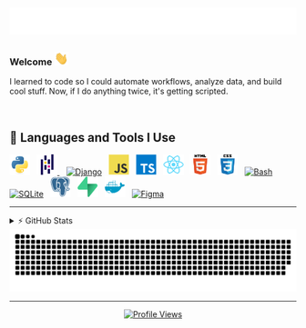 <h1>
  <img alt="github.com/joobert" src="https://raw.githubusercontent.com/joobert/joobert/main/img/github_joobert.svg" />
</h1>

<h3>
Welcome 
  <img src="https://raw.githubusercontent.com/joobert/joobert/main/img/wave.gif" width="24px" height="24px" />
</h3>

<p>
I learned to code so I could automate workflows, analyze data, and build cool stuff. Now, if I do anything twice, it's getting scripted.
</p>

</br>

<h2>🚀 Languages and Tools I Use</h2>

<p align="left">
  <a href="https://www.python.org/">
    <img alt="Python" src="https://raw.githubusercontent.com/devicons/devicon/master/icons/python/python-original.svg" width="36" height="36" /></a>&nbsp;&nbsp;
  <a href="https://pandas.pydata.org/">
    <picture>
      <source media="(prefers-color-scheme: dark)" srcset="https://pandas.pydata.org/static/img/pandas_mark_white.svg" width="36" height="36" />
      <source media="(prefers-color-scheme: light)" srcset="https://pandas.pydata.org/static/img/pandas_mark.svg" width="36" height="36" />
      <img alt="Pandas" src="https://raw.githubusercontent.com/devicons/devicon/master/icons/pandas/pandas-original.svg" width="36" height="36" />
    </picture></a>&nbsp;&nbsp;
  <a href="https://www.djangoproject.com/">
    <img alt="Django" src="https://cdn.worldvectorlogo.com/logos/django.svg" width="32" height="32" /></a>&nbsp;&nbsp;
  <a href="https://www.javascript.com/">
    <img alt="JavaScript" src="https://raw.githubusercontent.com/devicons/devicon/master/icons/javascript/javascript-original.svg" width="36" height="36" /></a>&nbsp;&nbsp;
  <a href="https://www.typescriptlang.org/">
    <img alt="TypeScript" src="https://raw.githubusercontent.com/devicons/devicon/master/icons/typescript/typescript-original.svg" width="36" height="36" /></a>&nbsp;&nbsp;
  <a href="https://react.dev/">
    <img alt="React" src="https://raw.githubusercontent.com/devicons/devicon/master/icons/react/react-original.svg" width="36" height="36" /></a>&nbsp;&nbsp;
  <a href="https://developer.mozilla.org/en-US/docs/Web/HTML">
    <img alt="HTML" src="https://raw.githubusercontent.com/devicons/devicon/master/icons/html5/html5-original-wordmark.svg" width="36" height="36" /></a>&nbsp;&nbsp;
  <a href="https://developer.mozilla.org/en-US/docs/Web/CSS">
    <img alt="CSS" src="https://raw.githubusercontent.com/devicons/devicon/master/icons/css3/css3-original-wordmark.svg" width="36" height="36" /></a>&nbsp;&nbsp;
  <a href="https://www.gnu.org/software/bash/">
    <img alt="Bash" src="https://raw.githubusercontent.com/odb/official-bash-logo/master/assets/Logos/Icons/SVG/128x128.svg" width="36" height="36" /></a>&nbsp;&nbsp;
  <a href="https://sqlite.org/">
    <img alt="SQLite" src="https://www.vectorlogo.zone/logos/sqlite/sqlite-icon.svg" width="36" height="36" /></a>&nbsp;&nbsp;
  <a href="https://www.postgresql.org/">
    <img alt="PostgreSQL" src="https://raw.githubusercontent.com/devicons/devicon/master/icons/postgresql/postgresql-plain.svg" width="36" height="36" /></a>&nbsp;&nbsp;
  <a href="https://supabase.com/">
    <img alt="Supabase" src="https://raw.githubusercontent.com/devicons/devicon/master/icons/supabase/supabase-original.svg" width="36" height="36" /></a>&nbsp;&nbsp;
  <a href="https://www.docker.com/">
    <img alt="Docker" src="https://raw.githubusercontent.com/devicons/devicon/master/icons/docker/docker-plain.svg" width="36" height="36" /></a>&nbsp;&nbsp;
  <a href="https://www.figma.com/">
    <img alt="Figma" src="https://www.vectorlogo.zone/logos/figma/figma-icon.svg" width="36" height="36" /></a>
</p>

<hr />

<details>
<summary>⚡ GitHub Stats</summary>
  <br />
  <a href="https://github.com/anuraghazra/github-readme-stats">
    <picture>
      <source media="(prefers-color-scheme: dark)" srcset="https://github-readme-stats-eight-delta-34.vercel.app/api/?username=joobert&theme=dark&show_icons=true&bg_color=00000000" />
      <source media="(prefers-color-scheme: light)" srcset="https://github-readme-stats-eight-delta-34.vercel.app/api/?username=joobert&theme=dark&show_icons=true&bg_color=0D1117" />
      <img alt="GitHub README Stats" src="https://github-readme-stats-eight-delta-34.vercel.app/api/?username=joobert&theme=dark&show_icons=true&bg_color=00000000" />
    </picture>
  <a href="https://github.com/ryo-ma/github-profile-trophy">
    <img alt="GitHub Profile Trophy" src="https://github-profile-trophy.vercel.app/?username=joobert&theme=onestar&title=Commits,Issues,Experience&margin-w=6" />
  </a>
</details>

<picture>
  <source media="(prefers-color-scheme: dark)" srcset="https://raw.githubusercontent.com/joobert/joobert/output/snake-dark.svg" />
  <source media="(prefers-color-scheme: light)" srcset="https://raw.githubusercontent.com/joobert/joobert/output/snake.svg" />
  <img alt="GitHub Contribution Snake Animation" src="https://raw.githubusercontent.com/joobert/joobert/output/snake.svg" />
</picture>

<hr />

<div align="center">
  <a href="https://github.com/antonkomarev/github-profile-views-counter">
    <img alt="Profile Views" src="https://komarev.com/ghpvc/?username=joobert&color=00c647&style=for-the-badge" />
  </a>
</div>
